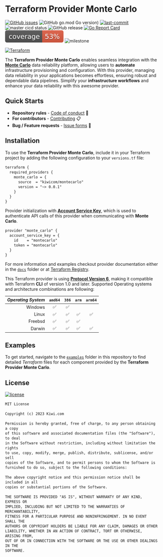 # Terraform Provider Monte Carlo

[![GitHub issues](https://img.shields.io/github/issues/kiwicom/terraform-provider-montecarlo)](https://github.com/kiwicom/terraform-provider-montecarlo/issues)
![GitHub go.mod Go version)](https://img.shields.io/github/go-mod/go-version/kiwicom/terraform-provider-montecarlo)
[![last-commit](https://img.shields.io/github/last-commit/kiwicom/terraform-provider-montecarlo)]()
![master cicd status](https://github.com/kiwicom/terraform-provider-montecarlo/actions/workflows/master.yml/badge.svg)
![GitHub release](https://img.shields.io/github/v/release/kiwicom/terraform-provider-montecarlo)
[![Go Report Card](https://goreportcard.com/badge/github.com/kiwicom/terraform-provider-montecarlo)](https://goreportcard.com/report/github.com/kiwicom/terraform-provider-montecarlo)
![coverage](https://raw.githubusercontent.com/kiwicom/terraform-provider-montecarlo/badges/.badges/master/coverage.svg)
![milestone](https://img.shields.io/github/milestones/progress/kiwicom/terraform-provider-montecarlo/1)  

[![Terraform](https://img.shields.io/badge/terraform-%235835CC.svg?style=for-the-badge&logo=terraform&logoColor=white)](https://registry.terraform.io/providers/kiwicom/montecarlo/latest)

The **Terraform Provider Monte Carlo** enables seamless integration with the **[Monte Carlo](https://www.montecarlodata.com/)** data reliability platform, allowing users to **automate** infrastructure provisioning and configuration. With this provider, managing data reliability in your applications becomes effortless, ensuring robust and dependable data pipelines. Simplify your **infrastructure workflows** and enhance your data reliability with this awesome provider.

## Quick Starts

- **Repository rules** - [Code of conduct](./.github/CODE_OF_CONDUCT.md) :memo:
- **For contributors** - [Contributing](./.github/CONTRIBUTING.md) :clipboard:
- **Bug / Feature requests** - [Issue forms](https://github.com/kiwicom/terraform-provider-montecarlo/issues/new/choose) :speech_balloon:

## Installation

To use the **Terraform Provider Monte Carlo**, include it in your Terraform project by adding the following configuration to your `versions.tf` file:

```hcl
terraform {
  required_providers {
    monte_carlo = {
      source  = "kiwicom/montecarlo"
      version = "~> 0.0.1"
    }
  }
}
```

Provider initialization with <ins>**Account Service Key**</ins>, which is used to authenticate API calls of this provider when communicating with **Monte Carlo**.

```hcl
provider "monte_carlo" {
  account_service_key = {
    id    = "montecarlo"
    token = "montecarlo"
  }
}
```

For more information and examples checkout provider documentation either in the [`docs`](docs/index.md) folder or at [Terraform Registry](https://registry.terraform.io/providers/kiwicom/montecarlo/latest/docs).  

This Terraform provider is using **[Protocol Version 6](https://developer.hashicorp.com/terraform/plugin/terraform-plugin-protocol#protocol-version-6)**, making it compatible with Terraform **CLI** of version 1.0 and later. Supported Operating systems and architecture combinations are following:

| _Operating System_  |  `amd64` | `386`  | `arm`  | `arm64`  |
|---:|:---:|:---:|:---:|:---:|
| Windows  | :white_check_mark:  | :white_check_mark:  |   |   |
| Linux  | :white_check_mark:  | :white_check_mark:  | :white_check_mark:  | :white_check_mark:  |
| Freebsd  | :white_check_mark:  | :white_check_mark:  | :white_check_mark:  |   |
| Darwin  | :white_check_mark:  | :white_check_mark:  | :white_check_mark:  | :white_check_mark:  |


## Examples

To get started, navigate to the [`examples`](examples/) folder in this repository to find detailed _Terraform_ files for each component provided by the **Terraform Provider Monte Carlo**.  


## License

[![license](https://img.shields.io/github/license/kiwicom/terraform-provider-montecarlo)](https://github.com/kiwicom/terraform-provider-montecarlo/blob/master/LICENSE)
```
MIT License

Copyright (c) 2023 Kiwi.com

Permission is hereby granted, free of charge, to any person obtaining a copy
of this software and associated documentation files (the "Software"), to deal
in the Software without restriction, including without limitation the rights
to use, copy, modify, merge, publish, distribute, sublicense, and/or sell
copies of the Software, and to permit persons to whom the Software is
furnished to do so, subject to the following conditions:

The above copyright notice and this permission notice shall be included in all
copies or substantial portions of the Software.

THE SOFTWARE IS PROVIDED "AS IS", WITHOUT WARRANTY OF ANY KIND, EXPRESS OR
IMPLIED, INCLUDING BUT NOT LIMITED TO THE WARRANTIES OF MERCHANTABILITY,
FITNESS FOR A PARTICULAR PURPOSE AND NONINFRINGEMENT. IN NO EVENT SHALL THE
AUTHORS OR COPYRIGHT HOLDERS BE LIABLE FOR ANY CLAIM, DAMAGES OR OTHER
LIABILITY, WHETHER IN AN ACTION OF CONTRACT, TORT OR OTHERWISE, ARISING FROM,
OUT OF OR IN CONNECTION WITH THE SOFTWARE OR THE USE OR OTHER DEALINGS IN THE
SOFTWARE.
```